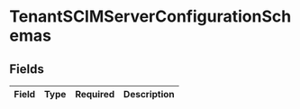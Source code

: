 # TenantSCIMServerConfigurationSchemas


## Fields

| Field       | Type        | Required    | Description |
| ----------- | ----------- | ----------- | ----------- |